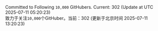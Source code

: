 Committed to Following `10,000` GitHubers. Current: <!-- FOLLOWING_COUNT -->302<!-- FOLLOWING_COUNT --> (Update at UTC <!-- LAST_UPDATED -->2025-07-11 05:20:23<!-- LAST_UPDATED -->)<br>
致力于关注`10,000`个GitHuber。当前：<!-- FOLLOWING_COUNT -->302<!-- FOLLOWING_COUNT --> (更新于北京时间 <!-- LAST_UPDATED_CST -->2025-07-11 13:20:23<!-- LAST_UPDATED_CST -->)
